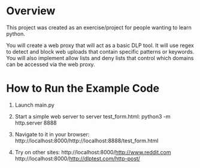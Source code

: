 # Overview
This project was created as an exercise/project for people wanting to learn python.

You will create a web proxy that will act as a basic DLP tool. It will use regex to detect and block web uploads that contain specific patterns or keywords.
You will also implement allow lists and deny lists that control which domains can be accessed via the web proxy.

# How to Run the Example Code
1. Launch main.py

2. Start a simple web server to server test_form.html:
python3 -m http.server 8888

3. Navigate to it in your browser:
http://localhost:8000/http://localhost:8888/test_form.html

4. Try on other sites:
http://localhost:8000/http://www.reddit.com
http://localhost:8000/http://dlptest.com/http-post/
